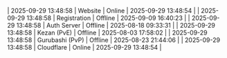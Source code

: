 | 2025-09-29 13:48:58 | Website | Online | 2025-09-29 13:48:54 |
| 2025-09-29 13:48:58 | Registration | Offline | 2025-09-09 16:40:23 |
| 2025-09-29 13:48:58 | Auth Server | Offline | 2025-08-18 09:33:31 |
| 2025-09-29 13:48:58 | Kezan (PvE) | Offline | 2025-08-03 17:58:02 |
| 2025-09-29 13:48:58 | Gurubashi (PvP) | Offline | 2025-08-23 21:44:06 |
| 2025-09-29 13:48:58 | Cloudflare | Online | 2025-09-29 13:48:54 |
